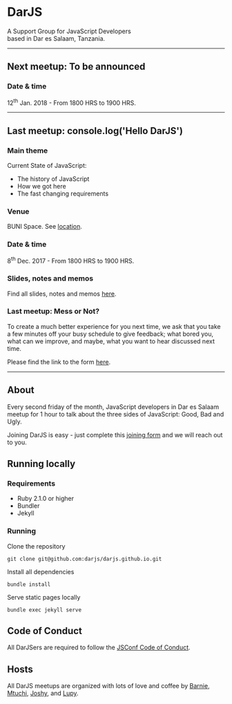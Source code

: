 DarJS
=====

A Support Group for JavaScript Developers  
based in Dar es Salaam, Tanzania.

* * *  

Next meetup: To be announced
---------------------------------------

### Date & time 

12<sup>th</sup> Jan. 2018 - From 1800 HRS to 1900 HRS.

<!--Please confirm your attendance [here][2].-->

* * *   

Last meetup: console.log('Hello DarJS')
---------------------------------------

### Main theme

Current State of JavaScript:

- The history of JavaScript
- How we got here
- The fast changing requirements

### Venue 

BUNI Space. See [location][1].

### Date & time

8<sup>th</sup> Dec. 2017 - From 1800 HRS to 1900 HRS.

### Slides, notes and memos

Find all slides, notes and memos [here][3].

### Last meetup: Mess or Not?

To create a much better experience for you next time, we ask that you take a few minutes off your busy schedule to give feedback; what bored you, what can we improve, and maybe, what you want to hear discussed next time.

Please find the link to the form [here][4].

* * *   

About
-----

Every second friday of the month, JavaScript developers in Dar es Salaam meetup for 1 hour to talk about the three sides of JavaScript: Good, Bad and Ugly.

Joining DarJS is easy - just complete this [joining form][join-darjs] and we will reach out to you. 

Running locally
---

### Requirements

- Ruby 2.1.0 or higher
- Bundler
- Jekyll

### Running

Clone the repository 

```
git clone git@github.com:darjs/darjs.github.io.git
```

Install all dependencies

```
bundle install
```

Serve static pages locally

```
bundle exec jekyll serve
```

Code of Conduct
---

All DarJSers are required to follow the [JSConf Code of Conduct][codeofconduct].

Hosts
-----

All DarJS meetups are organized with lots of love and coffee by [Barnie][@makoscafee], [Mtuchi][@mtuchi], [Joshy][@joshuamabina], and [Lupy][@lupyana].


[1]: https://www.google.co.tz/maps/place/Buni+Innovation+Hub/@-6.774619,39.2390723,17z/data=!3m1!4b1!4m5!3m4!1s0x185c4c26c97df195:0xa048ed7bf4363a72!8m2!3d-6.774619!4d39.241261?hl=en
[2]: https://docs.google.com/forms/d/e/1FAIpQLScUX8euolF-cwpig7BNdzUwSVWEc0XYCKFqE_hRvOh3jniJFw/viewform
[3]: https://docs.google.com/presentation/d/17qJsiFPWaeLk2nW4PC6wtf0qNDL0vM47NTArY9_Eos8/edit?usp=sharing
[4]: https://goo.gl/forms/vt7O9sgOMEY32MXD3

[join-darjs]: https://goo.gl/forms/wBH4Rf9AC1dNKWEF3
[codeofconduct]: http://jsconf.com/codeofconduct.html

[@mtuchi]:       https://github.com/mtuchi
[@lupyana]:      https://github.com/lupyana
[@makoscafee]:   https://github.com/MAKOSCAFEE
[@joshuamabina]: https://github.com/joshuamabina
